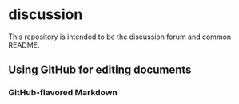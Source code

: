 # discussion
This repository is intended to be the discussion forum and common README.

## Using GitHub for editing documents

### GitHub-flavored Markdown
